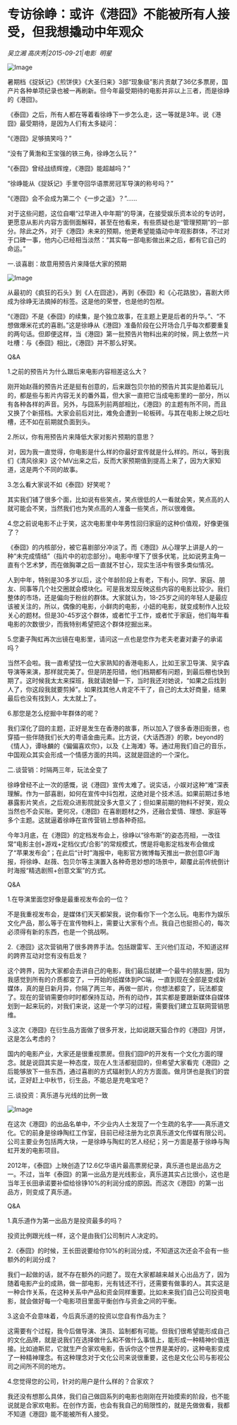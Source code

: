 # 专访徐峥：或许《港囧》不能被所有人接受，但我想撬动中年观众

*吴立湘 高庆秀|2015-09-21|电影 
                                                明星*

![Image](http://static.ylzbl.com/uploads/ueditor/php/upload/image/20171018/1508312802245995.jpeg)

暑期档《捉妖记》《煎饼侠》《大圣归来》3部“现象级”影片贡献了36亿多票房，国产片各种单项纪录也被一再刷新。但今年最受期待的电影并非以上三者，而是徐峥的《港囧》。

《泰囧》之后，所有人都在等着看徐峥下一步怎么走，这一等就是3年。说《港囧》最受期待，是因为人们有太多疑问：

“《港囧》足够搞笑吗？”

“没有了黄渤和王宝强的铁三角，徐峥怎么玩？”

“《泰囧》曾经战绩辉煌，《港囧》能超越吗？”

“徐峥能从《捉妖记》手里夺回华语票房冠军导演的称号吗？”

“《港囧》会不会成为第二个《一步之遥》？”……

对于这些问题，这位自嘲“过早进入中年期”的导演，在接受娱乐资本论的专访时，更愿意从影片内容方面侧面解释，甚至在他看来，有些质疑也是“管理预期”的一部分。除此之外，对于《港囧》未来的预期，他更希望能撬动中年观影群体，不过对于口碑一事，他内心已经相当淡然：“其实每一部电影做出来之后，都有它自己的命运。”

一.谈喜剧：故意用预告片来降低大家的预期

![Image](http://static.ylzbl.com/uploads/ueditor/php/upload/image/20171018/1508312666806894.jpeg)

从最初的《疯狂的石头》到《人在囧途》，再到《泰囧》和《心花路放》，喜剧大师成为徐峥无法摘掉的标签。这是他的荣誉，也是他的包袱。

“《港囧》不是《泰囧》的续集，是个独立故事，在主题上更是后者的升华。”、“不想做爆米花式的喜剧。”这是徐峥从《港囧》准备阶段在公开场合几乎每次都要重复的两句话。但即便这样，当《港囧》第一批预告片物料出来的时候，网上依然一片吐槽：与《泰囧》相比，《港囧》并不那么好笑。

Q&A

1.之前的预告片为什么跟后来电影内容相差这么大？

刚开始赵薇的预告片还是挺有创意的，后来跟包贝尔拍的预告片其实是拍着玩儿的，都是些与影片内容无关的番外篇，但大家一直把它当成电影里的一部分，所以有各种各样的声音。另外，与囧系列前两部相比，《港囧》的主题有所不同，而且又换了个新搭档。大家会前后对比，难免会遭到一轮板砖。与其在电影上映之后吐槽，还不如在前期就负面到头。

2.所以，你有用预告片来降低大家对影片预期的意思？

对，因为我一直觉得，你电影是什么样的你最好宣传就是什么样的。所以，等到我们《清风徐来》这个MV出来之后，反而大家预期值到提高上来了，因为大家知道，这是两个不同的故事。

3.怎么看大家说不如《泰囧》好笑呢？

其实我们铺了很多个面，比如说有些笑点，笑点很低的人一看就会笑，笑点高的人就可能会不笑，当然我们也为笑点高的人准备一些笑点，所以很难做。

4.您之前说电影不止于笑，这次电影里中年男性回归家庭的这种价值观，好像更强了？

《泰囧》的内核部分，被它喜剧部分冲淡了。而《港囧》从心理学上讲是人的一种“未完成情结”（指片中的初恋部分）。电影中埋下了很多伏笔，比如说男主角一直有个艺术梦，而在做胸罩之后一直就不甘心，现实生活中有很多类似情况。

人到中年，特别是30多岁以后，这个年龄阶段上有老，下有小，同学、家庭、朋友、同事等几个社交圈就会模块化。可是我发现反映这些内容的电影比较少。我们整体的市场，还是偏向于粉丝的群体。大家就认为，18-25岁之间的年轻人是最应该被关注的，所以，偶像的电影，小鲜肉的电影，小妞的电影，就变成制作人比较关心的题材。但是30-45岁这个群体，或者忙于工作，或者忙于家庭，他们每年看电影的次数很少，而我特别希望把这个群体挖掘出来。

5.您妻子陶虹再次出镜在电影里，请问这一点也是您作为老夫老妻对妻子的承诺吗？

当然不会啦。我一直希望找一位大家熟知的香港电影人，比如王家卫导演、吴宇森导演等来演，那样就完美了。但是阴差阳错，他们档期都有问题，到最后棚也快到期了。这时候我太太来探班，我就请她替一下，当时我还对她说，“如果之后找到人了，你这段我就要剪掉”。如果找其他人肯定不干了，自己的太太好商量，结果最后也没有找到人，太太就上了。

6.那您是怎么挖掘中年群体的呢？

我们深化了囧的主题，正好是发生在香港的故事，所以加入了很多香港旧街景，也穿插一些伴随我们长大的粤语金曲元素。比方说，《大话西游》的歌，beyond的《情人》，谭咏麟的《偏偏喜欢你》，以及《上海滩》等。通过用我们自己的音乐，中国观众其实会形成一个情感方面的共鸣，这就是囧途的一个深化。

二.谈营销：时隔两三年，玩法全变了

徐峥曾经不止一次的感慨，说《港囧》宣传太难了。说实话，小娱对这种“难”深表理解。作为一部喜剧，如何在宣传中抖包袱，这绝对是个技术活。如果前期过多地暴露影片笑点，之后观众进影院就没多大意义了；但如果前期的物料不好笑，观众当然也不会买账。更何况，《港囧》在喜剧题材之外，还融合爱情、理想、家庭等多个主题。这就逼着徐峥在宣传营销上想各种奇招。

今年3月底，在《港囧》的定档发布会上，徐峥以“徐布斯”的姿态亮相，一改往常“电影主创+游戏+定档仪式/合影”的常规模式，愣是将电影定档发布会做成了“苹果发布会”；在此后“计时”海报中，电影官方微博每天推出一款创意GIF海报，将徐峥、赵薇、包贝尔等主演置入各种奇思妙想的场景中，颠覆此前传统倒计时海报“精选剧照+创意文案”的方式。

Q&A

1.在导演里面您好像是最重视发布会的一位？

不是我重视发布会，是媒体们天天都架我，说你看你下一个怎么玩。电影作为娱乐文化产品，那么等于在宣传物料上，需要让大家有个点。我自己也挺担心的，每次必须得有新的东西，也是一个挑战啊。

2.《港囧》这次营销用了很多跨界手法。包括跟雷军、王兴他们互动，不知道这样的跨界互动对您有没有启发？

这个跨界，因为大家都会去讲自己的电影，我们最后就建一个最牛的朋友圈，因为我感觉到所有的介质都变了，一开始的纸媒体到PC端，一直到现在全部是变成新媒体，真的是日新月异，你隔了两三年，再做一部片，你想法都变了，玩法都变了。现在的营销需要你时时都保持互动，所有的动作，其实都是要跟新媒体自媒体划到一起来玩的，对我们来说，这是一个学习的过程，需要我们建立互联网营销思维。

3.这次《港囧》在衍生品方面做了很多开发，比如说跟天猫合作的《港囧》月饼，这是怎么考虑的？

国内的电影产业，大家还是很重视票房。但我们囧IP的开发有一个文化方面的理念。就是说囧其实是一种态度，现在人生活都挺囧的，但希望大家看完《港囧》之后能够放下一些东西，通过喜剧的方式辐射到人的方方面面。做月饼也是我们的尝试，正好赶上中秋节，衍生品，不能总是充电宝吧？

三.谈投资：真乐道与光线的比例一致

![Image](http://static.ylzbl.com/uploads/ueditor/php/upload/image/20171018/1508312712700679.jpeg)

在这次《港囧》的出品名单中，不少业内人士发现了一个生疏的名字——真乐道文化。它的前身是徐峥陶红工作室，目前已经注册为北京真乐道文化传媒有限公司。公司主要业务包括两大块，一是徐峥与陶虹的艺人经纪；另一方面是基于徐峥与陶虹开发的电影项目。

2012年，《泰囧》上映创造了12.6亿华语片最高票房纪录，真乐道也是出品方之一。不过，当年《泰囧》的第一出品方是光线影业，真乐道其实占比很小，这也是当年王长田承诺要补偿给徐铮10%的利润分成的原因。而这次《港囧》的第一出品方，则变成了真乐道。

Q&A

1.真乐道作为第一出品方是投资最多的吗？

投资比例跟光线一样，这个是由我们公司制片人决定的。

2.《泰囧》的时候，王长田说要给你10%的利润分成，不知道这次还会不会有一些额外的利润分成？

我们一起做的话，就不存在额外的问题了。现在大家都越来越关心出品方了，因为随着电影产业的成熟，做一部电影，光有钱还不行，还需要有做事的人。其实这是一种合作关系，在这种关系中产品和资金同样重要。比如未来我们自己公司投资电影，就会做好每一个电影项目里面平衡创作与资金之间的平衡。

3.这会不会意味着，今后真乐道的投资以您自有作品为主？

这需要有个过程，我今后做导演、演员、监制都有可能。但我们很希望能形成自己的文化品牌，就是说我们在选择做什么和不做什么事情上，能形成一种精神价值连接。比如迪斯尼，它就生产合家欢电影，告诉你这个世界是美好的，这种电影变成了一种精神理念。有这种理念对于文化公司来说很重要，这也是文化公司与影视公司之间所不同的地方。

4.您觉得您的公司，针对的用户是什么样的？合家欢？

我还没有想那么具体，我们自己做囧系列的电影也刚刚在开始摸索的阶段，也不能说就是合家欢电影。在创作方面，也会有我自己的局限性的，就是先做做看，我都不知道《港囧》能不能被所有人接受。

